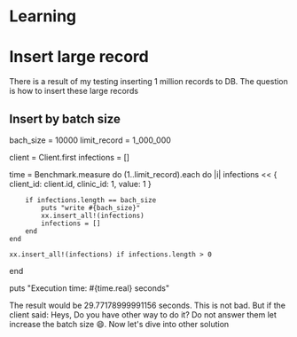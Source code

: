 # Learning

<h1>Insert large record </h1>
There is a result of my testing inserting 1 million records to DB. The question is how to insert these large records
<h2>Insert by batch size</h2>

bach_size = 10000
limit_record = 1_000_000

client = Client.first
infections = []

time = Benchmark.measure do
    (1..limit_record).each do |i|
        infections << { client_id: client.id, clinic_id: 1, value: 1 }

        if infections.length == bach_size
            puts "write #{bach_size}"
            xx.insert_all!(infections)
            infections = []
        end
    end

    xx.insert_all!(infections) if infections.length > 0
end

puts "Execution time: #{time.real} seconds"

The result would be 29.77178999991156 seconds. This is not bad. But if the client said: Heys, Do you have other way to do it? Do not answer them let increase the batch size 😄.
Now let's dive into other solution
